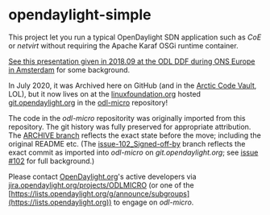 # opendaylight-simple

This project let you run a typical OpenDaylight SDN application such as _CoE_ or _netvirt_ without requiring the Apache Karaf OSGi runtime container.

[See this presentation given in 2018.09 at the ODL DDF during ONS Europe in Amsterdam](https://docs.google.com/presentation/d/14TM9oCn0nLo7RJAhAHglXM4P6oTxsVjJBfFE1wl1qJc) for some background.

In July 2020, it was Archived here on GitHub (and in the [Arctic Code Vault](https://archiveprogram.github.com/faq/), LOL),
but it now lives on at the [linuxfoundation.org](https://www.linuxfoundation.org) hosted [git.opendaylight.org](https://git.opendaylight.org)
in the [odl-micro](https://git.opendaylight.org/gerrit/gitweb?p=odlmicro.git;a=shortlog) repository!

The code in the _odl-micro_ repositority was originally imported from this repository.  The git history was fully preserved
for appropriate attribution.  The [ARCHIVE branch](https://github.com/vorburger/opendaylight-simple/tree/ARCHIVE) reflects
the exact state before the move; including the original README etc.  (The [issue-102_Signed-off-by](https://github.com/vorburger/opendaylight-simple/tree/issue-102_Signed-off-by)
branch reflects the exact commit as imported into _odl-micro_ on _git.opendaylight.org_; see
[issue #102](https://github.com/vorburger/opendaylight-simple/issues/102) for full background.)

Please contact [OpenDaylight.org](https://www.opendaylight.org)'s active developers via
[jira.opendaylight.org/projects/ODLMICRO](https://jira.opendaylight.org/projects/ODLMICRO/issues/ODLMICRO-22?filter=allissues)
(or one of the [https://lists.opendaylight.org/g/announce/subgroups](https://lists.opendaylight.org))
to engage on _odl-micro_.

